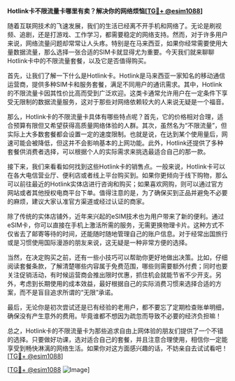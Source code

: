 **Hotlink卡不限流量卡哪里有卖？解决你的网络烦恼[[TG💪+ @esim1088](https://t.me/s/esim1088)]**

随着互联网技术的飞速发展，我们的生活已经离不开手机和网络了。无论是刷视频、追剧，还是打游戏、工作学习，都需要稳定的网络支持。然而，对于许多用户来说，网络流量问题却常常让人头疼。特别是在马来西亚，如果你经常需要使用大量数据流量，那么选择一张合适的SIM卡就显得尤为重要。今天我们就来聊聊Hotlink卡中的不限流量套餐，以及它是否值得购买。

首先，让我们了解一下什么是Hotlink卡。Hotlink是马来西亚一家知名的移动通信运营商，提供多种SIM卡和服务套餐，满足不同用户的通讯需求。其中，Hotlink的不限流量卡因其性价比高而受到广泛欢迎。这类卡通常允许用户在一定条件下享受无限制的数据流量服务，这对于那些对网络依赖较大的人来说无疑是一个福音。

那么，Hotlink卡的不限流量卡具体有哪些特点呢？首先，它的价格相对合理，适合预算有限但又希望获得高质量网络体验的人群。其次，虽然名为“不限流量”，但实际上大多数套餐都会设置一定的速度限制。也就是说，在达到某个使用量后，网速可能会被降低，但这并不会影响基本的上网功能。此外，Hotlink还提供了多种套餐供消费者选择，可以根据个人的实际需求来挑选最适合自己的那一款。

接下来，我们来看看如何找到这些Hotlink卡的销售点。一般来说，Hotlink卡可以在各大电信营业厅、便利店或者线上平台购买到。如果你更倾向于线下购物，那么可以前往最近的Hotlink实体店进行咨询和购买；如果喜欢网购，则可以通过官方网站或者其他授权电商平台下单。值得注意的是，为了确保买到正品并避免不必要的麻烦，建议大家认准官方渠道或经过认证的商家。

除了传统的实体店铺外，近年来兴起的eSIM技术也为用户带来了新的便利。通过eSIM卡，你可以直接在手机上激活所需的服务，无需更换物理卡片。这种方式不仅省去了邮寄等待的时间，还能随时随地管理自己的账户信息。对于经常出国旅行或是习惯使用国际漫游的朋友来说，这无疑是一种非常方便的选择。

当然，在决定购买之前，还有一些小技巧可以帮助你更好地做出决策。比如，仔细阅读套餐条款，了解清楚哪些内容属于免费范围，哪些则需要额外付费；同时也要关注促销活动，有时候运营商会推出限时优惠，抓住机会就能节省不少开支。另外，考虑到长期使用的成本效益，最好根据自己的实际消费习惯来选择合适的方案，而不是盲目追求所谓的“无限”承诺。

最后，无论你是初次尝试还是已有经验的老用户，都不要忘了定期检查账单明细，确保没有产生意外的费用。毕竟谁都不想因为疏忽而导致不必要的经济负担嘛！

总之，Hotlink卡的不限流量卡为那些追求自由上网体验的朋友们提供了一个不错的选择。只要做好功课，选对适合自己的套餐，并且注意合理使用，相信你一定能享受到畅快淋漓的网络生活。如果你对这方面感兴趣的话，不妨亲自去试试看吧！[[TG💪+ @esim1088](https://t.me/s/esim1088)]

[[TG💪+ @esim1088](https://t.me/s/esim1088) ![Image](https://i.postimg.cc/4NQfJmqS/Snipaste-2025-05-13-00-14-12.png)]